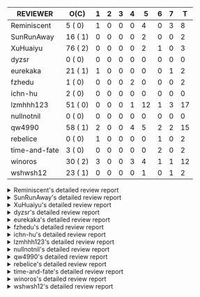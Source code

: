 |   REVIEWER    |  O(C)   | 1 | 2 | 3 | 4 | 5  | 6 | 7 | T  |
|---------------|---------|---|---|---|---|----|---|---|----|
| Reminiscent   |  5 ( 0) | 1 | 0 | 0 | 0 |  4 | 0 | 3 |  8 |
| SunRunAway    | 16 ( 1) | 0 | 0 | 0 | 0 |  2 | 0 | 0 |  2 |
| XuHuaiyu      | 76 ( 2) | 0 | 0 | 0 | 0 |  2 | 1 | 0 |  3 |
| dyzsr         |  0 ( 0) | 0 | 0 | 0 | 0 |  0 | 0 | 0 |  0 |
| eurekaka      | 21 ( 1) | 1 | 0 | 0 | 0 |  0 | 0 | 1 |  2 |
| fzhedu        |  1 ( 0) | 0 | 0 | 0 | 2 |  0 | 0 | 0 |  2 |
| ichn-hu       |  2 ( 0) | 0 | 0 | 0 | 0 |  0 | 0 | 0 |  0 |
| lzmhhh123     | 51 ( 0) | 0 | 0 | 0 | 1 | 12 | 1 | 3 | 17 |
| nullnotnil    |  0 ( 0) | 0 | 0 | 0 | 0 |  0 | 0 | 0 |  0 |
| qw4990        | 58 ( 1) | 2 | 0 | 0 | 4 |  5 | 2 | 2 | 15 |
| rebelice      |  0 ( 0) | 1 | 0 | 0 | 0 |  0 | 1 | 0 |  2 |
| time-and-fate |  3 ( 0) | 0 | 0 | 0 | 0 |  0 | 2 | 0 |  2 |
| winoros       | 30 ( 2) | 3 | 0 | 0 | 3 |  4 | 1 | 1 | 12 |
| wshwsh12      | 23 ( 1) | 0 | 0 | 0 | 0 |  1 | 0 | 1 |  2 |


<details> 
  <summary>Reminiscent's detailed review report</summary> 

## To Be Reviewed

|    REPO    |                                                                     PR                                                                      | C | LASTED |
|------------|---------------------------------------------------------------------------------------------------------------------------------------------|---|--------|
| tidb/21896 | [planner: fix union doesn't handle collate correctly (#21854)](https://github.com/pingcap/tidb/pull/21896)                                  |   | 91d19h |
| tidb/22354 | [planner: do not cache prepared plan if optimization depends on mutable constant (#22349)](https://github.com/pingcap/tidb/pull/22354)      |   | 69d23h |
| tidb/23283 | [util: optimize the performance of restore with db (#22910)](https://github.com/pingcap/tidb/pull/23283)                                    |   | 10d17h |
| tidb/23293 | [planner: fix the bug that wrong collation is used when try fast path for enum or set (#23217)](https://github.com/pingcap/tidb/pull/23293) |   | 10d14h |
| tidb/23413 | [statistics: remove the dependency of stats GC on LastUpdateVersion](https://github.com/pingcap/tidb/pull/23413)                            |   | 4d14h  |


## Reviewed in Last 7 Days

|    REPO    |                                                              PR                                                               | C | D |   R    |
|------------|-------------------------------------------------------------------------------------------------------------------------------|---|---|--------|
| tidb/23457 | [planner: fix inappropriate null flag of null constants](https://github.com/pingcap/tidb/pull/23457)                          |   | 1 | 0h     |
| tidb/23346 | [statistics: fix build extended stats panic when met NULL](https://github.com/pingcap/tidb/pull/23346)                        |   | 5 | 2d18h  |
| tidb/23119 | [statistics: remove existing deleted extended stats when add a new one](https://github.com/pingcap/tidb/pull/23119)           |   | 5 | 14d14h |
| tidb/23413 | [statistics: remove the dependency of stats GC on LastUpdateVersion](https://github.com/pingcap/tidb/pull/23413)              |   | 5 | 14h    |
| tidb/23392 | [sessionctx: hide extended stats variable in SHOW VARIABLES temporarily (#23345)](https://github.com/pingcap/tidb/pull/23392) |   | 5 | 0h     |
| tidb/23333 | [statistics: hide the `tidb_analyze_version` before it's GA (#23327)](https://github.com/pingcap/tidb/pull/23333)             |   | 7 | 1h     |
| tidb/23328 | [planner: hide the switch of dynamic-pruning and global-stats (#23320)](https://github.com/pingcap/tidb/pull/23328)           |   | 7 | 3h     |
| tidb/23327 | [statistics: hide the `tidb_analyze_version` before it's GA](https://github.com/pingcap/tidb/pull/23327)                      |   | 7 | 6h     |


</details> 


<details> 
  <summary>SunRunAway's detailed review report</summary> 

## To Be Reviewed

|    REPO    |                                                                  PR                                                                   | C | LASTED  |
|------------|---------------------------------------------------------------------------------------------------------------------------------------|---|---------|
| tidb/19178 | [executor: Refactor probe channel](https://github.com/pingcap/tidb/pull/19178)                                                        |   | 221d17h |
| tidb/19347 | [executor: support new syntax `create/drop binding for digest` for tidb dashboard usage](https://github.com/pingcap/tidb/pull/19347)  |   | 213d23h |
| tidb/19807 | [executor: parallel evaluation for hash aggregate distinct](https://github.com/pingcap/tidb/pull/19807)                               |   | 199d11h |
| tidb/19900 | [executor: enable inline projection for sort&topN](https://github.com/pingcap/tidb/pull/19900)                                        | Y | 194d18h |
| tidb/20140 | [expressions: Support `bin-to-uuid` and `uuid-to-bin`](https://github.com/pingcap/tidb/pull/20140)                                    |   | 181d22h |
| tidb/20765 | [planner: support stable result mode](https://github.com/pingcap/tidb/pull/20765)                                                     |   | 140d17h |
| tidb/21207 | [planner: fix the inappropriate out-of-range range estimation rule](https://github.com/pingcap/tidb/pull/21207)                       |   | 119d19h |
| tidb/21834 | [planner: enhanced index range calculation plan](https://github.com/pingcap/tidb/pull/21834)                                          |   | 96d18h  |
| tidb/21876 | [planner: bypass the DNF restriction if index merge hint is specified (#20799)](https://github.com/pingcap/tidb/pull/21876)           |   | 94d19h  |
| tidb/21878 | [planner: do not push down lock to pointGet/bacthPointGet when selection exists](https://github.com/pingcap/tidb/pull/21878)          |   | 94d18h  |
| tidb/21956 | [planner/preprocessor: disallow into-outfile clause in some place](https://github.com/pingcap/tidb/pull/21956)                        |   | 89d23h  |
| tidb/22026 | [expression: separated arithmeticPlusIntSig](https://github.com/pingcap/tidb/pull/22026)                                              |   | 87d20h  |
| tidb/22114 | [test: fix globalkilltest (#21987)](https://github.com/pingcap/tidb/pull/22114)                                                       |   | 82d12h  |
| tidb/22217 | [*: rewrite origin SQL with default DB for SQL bindings (#21275)](https://github.com/pingcap/tidb/pull/22217)                         |   | 75d17h  |
| tidb/22365 | [planner: check index valid while forUpdateRead (#22152)](https://github.com/pingcap/tidb/pull/22365)                                 |   | 69d19h  |
| tidb/22379 | [[experiment] executor: allow aggregation to spill disk when running out of memory quota](https://github.com/pingcap/tidb/pull/22379) |   | 68d19h  |


## Reviewed in Last 7 Days

|    REPO    |                                             PR                                              | C | D |   R   |
|------------|---------------------------------------------------------------------------------------------|---|---|-------|
| tidb/23224 | [docs: Add Proposal for dynamic privileges](https://github.com/pingcap/tidb/pull/23224)     |   | 5 | 8d14h |
| tidb/23223 | [docs: add proposal for Security Enhanced Mode](https://github.com/pingcap/tidb/pull/23223) |   | 5 | 8d14h |


</details> 


<details> 
  <summary>XuHuaiyu's detailed review report</summary> 

## To Be Reviewed

|     REPO     |                                                                              PR                                                                               | C | LASTED  |
|--------------|---------------------------------------------------------------------------------------------------------------------------------------------------------------|---|---------|
| docs-cn/5619 | [Update data-type-date-and-time.md](https://github.com/pingcap/docs-cn/pull/5619)                                                                             |   | 24d16h  |
| docs/5075    | [hide the config global-kill](https://github.com/pingcap/docs/pull/5075)                                                                                      |   | 17h     |
| docs-cn/5671 | [tidb: Add time format description](https://github.com/pingcap/docs-cn/pull/5671)                                                                             |   | 18d11h  |
| docs-cn/5754 | [add document for explain/explain analyze of mpp query.](https://github.com/pingcap/docs-cn/pull/5754)                                                        |   | 5d21h   |
| docs-cn/5778 | [docs: remove some config fields for copr cache (#5699)](https://github.com/pingcap/docs-cn/pull/5778)                                                        |   | 3d13h   |
| tidb/19900   | [executor: enable inline projection for sort&topN](https://github.com/pingcap/tidb/pull/19900)                                                                | Y | 194d18h |
| docs-cn/5779 | [remove system variable `tidb_track_aggregate_memory_usage` (#5704)](https://github.com/pingcap/docs-cn/pull/5779)                                            |   | 3d13h   |
| tidb/19957   | [executor: add builtin aggregate function `json_arrayagg`](https://github.com/pingcap/tidb/pull/19957)                                                        | Y | 192d14h |
| tidb/20140   | [expressions: Support `bin-to-uuid` and `uuid-to-bin`](https://github.com/pingcap/tidb/pull/20140)                                                            |   | 181d22h |
| tidb/20311   | [expression: fix overflow error when convert bit to int64 (#20266)](https://github.com/pingcap/tidb/pull/20311)                                               |   | 173d21h |
| tidb/20790   | [collation: add pinyin collation for chinese charset support](https://github.com/pingcap/tidb/pull/20790)                                                     |   | 139d21h |
| tidb/21064   | [planner, executor: fix cast not check error](https://github.com/pingcap/tidb/pull/21064)                                                                     |   | 127d8h  |
| tidb/21149   | [executor:Add runtime stat for IndexMergeReaderExecutor (#20653)](https://github.com/pingcap/tidb/pull/21149)                                                 |   | 123d14h |
| tidb/21228   | [executor: return the result immediately when combining LIMIT row_count with DISTINCT](https://github.com/pingcap/tidb/pull/21228)                            |   | 119d13h |
| tidb/21304   | [executor: Add the HashAggExec runtime information (#20577)](https://github.com/pingcap/tidb/pull/21304)                                                      |   | 117d12h |
| tidb/21334   | [*: make rollback work on user-defined variables](https://github.com/pingcap/tidb/pull/21334)                                                                 |   | 116d14h |
| tidb/21401   | [expression: incompatibility with MySQL for ADDTIME()](https://github.com/pingcap/tidb/pull/21401)                                                            |   | 112d11h |
| tidb/21476   | [planner: check for decimal format in cast expr (#20836)](https://github.com/pingcap/tidb/pull/21476)                                                         |   | 109d15h |
| tidb/21536   | [executor: add slow-log file meta cache to avoid repeat read file meta information](https://github.com/pingcap/tidb/pull/21536)                               |   | 105d15h |
| tidb/21564   | [ddl: fix Incorrect behavior of NO_ZERO_DATE when altering table](https://github.com/pingcap/tidb/pull/21564)                                                 |   | 104d15h |
| tidb/21853   | [expression: fix compatibility behaviors in time_format with MySQL (#21559)](https://github.com/pingcap/tidb/pull/21853)                                      |   | 95d19h  |
| tidb/21896   | [planner: fix union doesn't handle collate correctly (#21854)](https://github.com/pingcap/tidb/pull/21896)                                                    |   | 91d19h  |
| tidb/22131   | [privilege: remove leading and trailing space when create user and role](https://github.com/pingcap/tidb/pull/22131)                                          |   | 81d19h  |
| tidb/22149   | [session: set process info before building plan (#22101)](https://github.com/pingcap/tidb/pull/22149)                                                         |   | 77d19h  |
| tidb/22163   | [expression: separated arithmeticMinusIntSig](https://github.com/pingcap/tidb/pull/22163)                                                                     |   | 77d13h  |
| tidb/22186   | [executor: fix select into outfile with year type column has no data (#22175)](https://github.com/pingcap/tidb/pull/22186)                                    |   | 76d16h  |
| tidb/22294   | [planner, table: optimize the list partition pruner for range query](https://github.com/pingcap/tidb/pull/22294)                                              |   | 73d20h  |
| tidb/22307   | [ddl: fix update can see columns not public](https://github.com/pingcap/tidb/pull/22307)                                                                      |   | 73d16h  |
| tidb/22616   | [expression: from_unixtime accept 64-bit integers](https://github.com/pingcap/tidb/pull/22616)                                                                |   | 52d23h  |
| tidb/22617   | [metrics: fix wrong bucket name of coprocessor cache (#22454)](https://github.com/pingcap/tidb/pull/22617)                                                    |   | 52d23h  |
| tidb/22624   | [ planner: not pruning column used by union scan condition (#21640)](https://github.com/pingcap/tidb/pull/22624)                                              |   | 52d17h  |
| tidb/22631   | [executor: refine window processor](https://github.com/pingcap/tidb/pull/22631)                                                                               |   | 50d23h  |
| tidb/22696   | [expression: enable arithmetic Mod push down](https://github.com/pingcap/tidb/pull/22696)                                                                     |   | 47d17h  |
| tidb/22711   | [executor: Fix inline schema name](https://github.com/pingcap/tidb/pull/22711)                                                                                |   | 47d11h  |
| tidb/22722   | [planner, errno: make error code of ErrMixOfGroupFuncAndFields consistent with MySQL](https://github.com/pingcap/tidb/pull/22722)                             |   | 46d20h  |
| tidb/22814   | [expression: fix enum and set type expression in where clause (#22785)](https://github.com/pingcap/tidb/pull/22814)                                           |   | 31d19h  |
| tidb/22815   | [expression: fix enum and set type expression in where clause (#22785)](https://github.com/pingcap/tidb/pull/22815)                                           |   | 31d19h  |
| tidb/22908   | [txn: Add txn state's view](https://github.com/pingcap/tidb/pull/22908)                                                                                       |   | 26d20h  |
| tidb/22914   | [partition: fix hash partition with not between condition get wrong result](https://github.com/pingcap/tidb/pull/22914)                                       |   | 26d18h  |
| tidb/22926   | [expression: add overflow check in multiplyInt](https://github.com/pingcap/tidb/pull/22926)                                                                   |   | 26d13h  |
| tidb/23012   | [executor: fix affected rows of ddls and complete uint tests](https://github.com/pingcap/tidb/pull/23012)                                                     |   | 22d17h  |
| tidb/23105   | [executor: fix wrong key range of index scan when filter is comparing year column with NULL (#23079)](https://github.com/pingcap/tidb/pull/23105)             |   | 18d18h  |
| tidb/23128   | [statistics: refactor the statistics package use the RestrictedSQLExecutor API (#22636)](https://github.com/pingcap/tidb/pull/23128)                          |   | 17d22h  |
| tidb/23152   | [expression: fix wrong error info (#22760)](https://github.com/pingcap/tidb/pull/23152)                                                                       |   | 15d14h  |
| tidb/23191   | [planner/core: convert decimal type for mpp join before shuffling.](https://github.com/pingcap/tidb/pull/23191)                                               |   | 13d19h  |
| tidb/23196   | [types: fix the bug about the wrong query result for decimal type  (#22507)](https://github.com/pingcap/tidb/pull/23196)                                      |   | 13d18h  |
| tidb/23210   | [planner: fixed a bug that prevented SPM from taking effect (#23197)](https://github.com/pingcap/tidb/pull/23210)                                             |   | 13d16h  |
| tidb/23220   | [Release 4.0](https://github.com/pingcap/tidb/pull/23220)                                                                                                     |   | 13d11h  |
| tidb/23227   | [executor: hash join out of index panic when enum column value is zero (#23162)](https://github.com/pingcap/tidb/pull/23227)                                  |   | 12d22h  |
| tidb/23233   | [planner: fix incorrect duration between compare (#22830)](https://github.com/pingcap/tidb/pull/23233)                                                        |   | 12d18h  |
| tidb/23234   | [planner: fix incorrect duration between compare (#22830)](https://github.com/pingcap/tidb/pull/23234)                                                        |   | 12d18h  |
| tidb/23245   | [*: Add security enhanced mode as experimental](https://github.com/pingcap/tidb/pull/23245)                                                                   |   | 12d6h   |
| tidb/23257   | [executor: group_concat aggr panic when session.group_concat_max_len is small (#23131)](https://github.com/pingcap/tidb/pull/23257)                           |   | 11d18h  |
| tidb/23278   | [executor: wrong result of nullif expr when used with is null expr. (#23170)](https://github.com/pingcap/tidb/pull/23278)                                     |   | 10d18h  |
| tidb/23295   | [util, types: don't let SPM be affected by charset (#23161)](https://github.com/pingcap/tidb/pull/23295)                                                      |   | 10d11h  |
| tidb/23335   | [expression: fix unexpected constant fold when year compare string (#23281)](https://github.com/pingcap/tidb/pull/23335)                                      |   | 6d19h   |
| tidb/23336   | [expression: fix unexpected constant fold when year compare string (#23281)](https://github.com/pingcap/tidb/pull/23336)                                      |   | 6d19h   |
| tidb/23337   | [expression: fix unexpected constant fold when year compare string (#23281)](https://github.com/pingcap/tidb/pull/23337)                                      |   | 6d19h   |
| tidb/23340   | [executor: fix unexpected NotNullFlag in case when expr ret type (#23102)](https://github.com/pingcap/tidb/pull/23340)                                        |   | 6d19h   |
| tidb/23347   | [planner: show cast type in EXPLAIN in coptask (#23123)](https://github.com/pingcap/tidb/pull/23347)                                                          |   | 6d18h   |
| tidb/23348   | [planner: show cast type in EXPLAIN in coptask (#23123)](https://github.com/pingcap/tidb/pull/23348)                                                          |   | 6d18h   |
| tidb/23350   | [util/stringutil, util/ranger, planner: use hierarchical separators to simplify the parsing for info of EXPLAIN ](https://github.com/pingcap/tidb/pull/23350) |   | 6d17h   |
| tidb/23368   | [executor, expression: fix the incorrect result of AVG function (#23285)](https://github.com/pingcap/tidb/pull/23368)                                         |   | 5d20h   |
| tidb/23369   | [executor, expression: fix the incorrect result of AVG function (#23285)](https://github.com/pingcap/tidb/pull/23369)                                         |   | 5d20h   |
| tidb/23370   | [executor, expression: fix the incorrect result of AVG function (#23285)](https://github.com/pingcap/tidb/pull/23370)                                         |   | 5d20h   |
| tidb/23374   | [executor: fix get var expr when session var is hex literal (#23241)](https://github.com/pingcap/tidb/pull/23374)                                             |   | 5d19h   |
| tidb/23397   | [expression: fix refine compare constant (#23339)](https://github.com/pingcap/tidb/pull/23397)                                                                |   | 4d17h   |
| tidb/23398   | [expression: fix refine compare constant (#23339)](https://github.com/pingcap/tidb/pull/23398)                                                                |   | 4d17h   |
| tidb/23399   | [expression: fix refine compare constant (#23339)](https://github.com/pingcap/tidb/pull/23399)                                                                |   | 4d17h   |
| tidb/23401   | [planner, sessionctx: turn on the mpp by default](https://github.com/pingcap/tidb/pull/23401)                                                                 |   | 4d17h   |
| tidb/23405   | [domain: remove the exit chan, use context](https://github.com/pingcap/tidb/pull/23405)                                                                       |   | 4d17h   |
| tidb/23426   | [*: Add the metric about the SQL with TiFlash Success ](https://github.com/pingcap/tidb/pull/23426)                                                           |   | 3d22h   |
| tidb/23433   | [WIP: speed up for slow query logs retrieving ](https://github.com/pingcap/tidb/pull/23433)                                                                   |   | 3d17h   |
| tidb/23435   | [planner: check schema stale for plan cache when forUpdateRead (#22381)](https://github.com/pingcap/tidb/pull/23435)                                          |   | 3d16h   |
| tidb/23444   | [wip: execution: refine allocating iterator for slice](https://github.com/pingcap/tidb/pull/23444)                                                            |   | 3d10h   |
| tidb/23457   | [planner: fix inappropriate null flag of null constants](https://github.com/pingcap/tidb/pull/23457)                                                          |   | 14h     |


## Reviewed in Last 7 Days

|    REPO    |                                                                        PR                                                                         | C | D |   R   |
|------------|---------------------------------------------------------------------------------------------------------------------------------------------------|---|---|-------|
| tidb/23104 | [executor: fix wrong key range of index scan when filter is comparing year column with NULL (#23079)](https://github.com/pingcap/tidb/pull/23104) |   | 5 | 14d4h |
| tidb/23279 | [executor: wrong result of nullif expr when used with is null expr. (#23170)](https://github.com/pingcap/tidb/pull/23279)                         |   | 5 | 6d3h  |
| tidb/23339 | [expression: fix refine compare constant](https://github.com/pingcap/tidb/pull/23339)                                                             |   | 6 | 20h   |


</details> 


<details> 
  <summary>dyzsr's detailed review report</summary> 

## To Be Reviewed

| REPO | PR | C | LASTED |
|------|----|---|--------|


## Reviewed in Last 7 Days

| REPO | PR | C | D | R |
|------|----|---|---|---|


</details> 


<details> 
  <summary>eurekaka's detailed review report</summary> 

## To Be Reviewed

|    REPO    |                                                                   PR                                                                   | C | LASTED  |
|------------|----------------------------------------------------------------------------------------------------------------------------------------|---|---------|
| tidb/19347 | [executor: support new syntax `create/drop binding for digest` for tidb dashboard usage](https://github.com/pingcap/tidb/pull/19347)   |   | 213d23h |
| tidb/20877 | [statistics: collect index usage information](https://github.com/pingcap/tidb/pull/20877)                                              |   | 137d17h |
| tidb/21444 | [planner: ignore anonymous index while tiflash replica is available](https://github.com/pingcap/tidb/pull/21444)                       |   | 110d12h |
| tidb/21994 | [range: fix overflow value access index ](https://github.com/pingcap/tidb/pull/21994)                                                  |   | 88d23h  |
| tidb/22342 | [session: fix two cases when updating bind info (#22338)](https://github.com/pingcap/tidb/pull/22342)                                  |   | 70d18h  |
| tidb/22354 | [planner: do not cache prepared plan if optimization depends on mutable constant (#22349)](https://github.com/pingcap/tidb/pull/22354) |   | 69d23h  |
| tidb/22369 | [session: fix the duplicate binding case when updating bind info (#22367)](https://github.com/pingcap/tidb/pull/22369)                 |   | 69d17h  |
| tidb/22416 | [core: fix subQuery at projection in only_full_group](https://github.com/pingcap/tidb/pull/22416)                                      | Y | 65d11h  |
| tidb/22559 | [planner: split test data from test cases in cbo_test.go](https://github.com/pingcap/tidb/pull/22559)                                  |   | 54d19h  |
| tidb/22778 | [*: add support for dynamic privileges](https://github.com/pingcap/tidb/pull/22778)                                                    |   | 34d7h   |
| tidb/23137 | [planner: fix index merge row count estimation logic](https://github.com/pingcap/tidb/pull/23137)                                      |   | 17d17h  |
| tidb/23208 | [statistics, util/ranger: improve selectivity calculation for DNF filters (#18741)](https://github.com/pingcap/tidb/pull/23208)        |   | 13d16h  |
| tidb/23210 | [planner: fixed a bug that prevented SPM from taking effect (#23197)](https://github.com/pingcap/tidb/pull/23210)                      |   | 13d16h  |
| tidb/23216 | [Privileges: fix delete privilege check wrongly (#22971)](https://github.com/pingcap/tidb/pull/23216)                                  |   | 13d14h  |
| tidb/23283 | [util: optimize the performance of restore with db (#22910)](https://github.com/pingcap/tidb/pull/23283)                               |   | 10d17h  |
| tidb/23295 | [util, types: don't let SPM be affected by charset (#23161)](https://github.com/pingcap/tidb/pull/23295)                               |   | 10d11h  |
| tidb/23316 | [planner: Fix rebuild range for prepared plan](https://github.com/pingcap/tidb/pull/23316)                                             |   | 7d17h   |
| tidb/23365 | [planner: fix a bug that point get plan returns wrong column name](https://github.com/pingcap/tidb/pull/23365)                         |   | 5d22h   |
| tidb/23373 | [executor: fix get var expr when session var is hex literal (#23241)](https://github.com/pingcap/tidb/pull/23373)                      |   | 5d19h   |
| tidb/23374 | [executor: fix get var expr when session var is hex literal (#23241)](https://github.com/pingcap/tidb/pull/23374)                      |   | 5d19h   |
| tidb/23404 | [planner: fix only_full_group_by check not enough](https://github.com/pingcap/tidb/pull/23404)                                         |   | 4d17h   |


## Reviewed in Last 7 Days

|    REPO    |                                                         PR                                                          | C | D |   R    |
|------------|---------------------------------------------------------------------------------------------------------------------|---|---|--------|
| tidb/23175 | [planner: fix plan cache not working caused by type difference](https://github.com/pingcap/tidb/pull/23175)         |   | 1 | 13d19h |
| tidb/22853 | [planner: fix LogicalPlans that contain Window Function are ambiguous ](https://github.com/pingcap/tidb/pull/22853) |   | 7 | 23d17h |


</details> 


<details> 
  <summary>fzhedu's detailed review report</summary> 

## To Be Reviewed

|    REPO    |                                                         PR                                                          | C | LASTED |
|------------|---------------------------------------------------------------------------------------------------------------------|---|--------|
| tidb/22853 | [planner: fix LogicalPlans that contain Window Function are ambiguous ](https://github.com/pingcap/tidb/pull/22853) |   | 30d12h |


## Reviewed in Last 7 Days

|    REPO    |                                                       PR                                                        | C | D |   R   |
|------------|-----------------------------------------------------------------------------------------------------------------|---|---|-------|
| tidb/23401 | [planner, sessionctx: turn on the mpp by default](https://github.com/pingcap/tidb/pull/23401)                   |   | 4 | 1d3h  |
| tidb/23191 | [planner/core: convert decimal type for mpp join before shuffling.](https://github.com/pingcap/tidb/pull/23191) |   | 4 | 9d21h |


</details> 


<details> 
  <summary>ichn-hu's detailed review report</summary> 

## To Be Reviewed

|    REPO    |                                                            PR                                                             | C | LASTED |
|------------|---------------------------------------------------------------------------------------------------------------------------|---|--------|
| tidb/21853 | [expression: fix compatibility behaviors in time_format with MySQL (#21559)](https://github.com/pingcap/tidb/pull/21853)  |   | 95d19h |
| tidb/23278 | [executor: wrong result of nullif expr when used with is null expr. (#23170)](https://github.com/pingcap/tidb/pull/23278) |   | 10d18h |


## Reviewed in Last 7 Days

| REPO | PR | C | D | R |
|------|----|---|---|---|


</details> 


<details> 
  <summary>lzmhhh123's detailed review report</summary> 

## To Be Reviewed

|     REPO     |                                                                             PR                                                                              | C | LASTED  |
|--------------|-------------------------------------------------------------------------------------------------------------------------------------------------------------|---|---------|
| tidb/19347   | [executor: support new syntax `create/drop binding for digest` for tidb dashboard usage](https://github.com/pingcap/tidb/pull/19347)                        |   | 213d23h |
| docs-cn/5781 | [hide the config global-kill (#5770)](https://github.com/pingcap/docs-cn/pull/5781)                                                                         |   | 3d13h   |
| tidb/20444   | [expression: add json_merge_patch](https://github.com/pingcap/tidb/pull/20444)                                                                              |   | 159d21h |
| tidb/20465   | [expression: add uuidShortFunction](https://github.com/pingcap/tidb/pull/20465)                                                                             |   | 158d19h |
| tidb/20642   | [executor: modify admin executors to support partitioned table with global index](https://github.com/pingcap/tidb/pull/20642)                               |   | 147d15h |
| tidb/20903   | [planner: fix confused and unnecessary double-projection in plans.](https://github.com/pingcap/tidb/pull/20903)                                             |   | 136d17h |
| tidb/21018   | [planner: don't push down null sensitive join conditions (#19620)](https://github.com/pingcap/tidb/pull/21018)                                              |   | 130d17h |
| tidb/21195   | [brie: integrate lightning to suport IMPORT statement](https://github.com/pingcap/tidb/pull/21195)                                                          |   | 119d22h |
| tidb/21334   | [*: make rollback work on user-defined variables](https://github.com/pingcap/tidb/pull/21334)                                                               |   | 116d14h |
| tidb/21347   | [session: make rollback work on global variables](https://github.com/pingcap/tidb/pull/21347)                                                               |   | 115d19h |
| tidb/21444   | [planner: ignore anonymous index while tiflash replica is available](https://github.com/pingcap/tidb/pull/21444)                                            |   | 110d12h |
| tidb/21487   | [*: ensure TABLE statement works](https://github.com/pingcap/tidb/pull/21487)                                                                               |   | 109d4h  |
| tidb/21641   | [executor: Fix pessimistic lock doesn't work on the partition table for subquery/joins](https://github.com/pingcap/tidb/pull/21641)                         |   | 102d18h |
| tidb/21651   | [planner: allow filter condition pushing down to IndexScan for prefix index](https://github.com/pingcap/tidb/pull/21651)                                    |   | 102d13h |
| tidb/22126   | [*: add `sys` schema, `sys.SCHEMA_UNUSED_INDEXES` view and `sys.SCHEMA_INDEX_USAGE` view](https://github.com/pingcap/tidb/pull/22126)                       |   | 81d20h  |
| tidb/22149   | [session: set process info before building plan (#22101)](https://github.com/pingcap/tidb/pull/22149)                                                       |   | 77d19h  |
| tidb/22188   | [planner: do not use indexMerge when the path only use a single index (#22168)](https://github.com/pingcap/tidb/pull/22188)                                 |   | 76d13h  |
| tidb/22361   | [table: fix insert into _tidb_rowid panic and rebase it if needed (#22062)](https://github.com/pingcap/tidb/pull/22361)                                     |   | 69d20h  |
| tidb/22372   | [executor: fix SelectForUpdate in decorrelated subquery under pessimistic mode](https://github.com/pingcap/tidb/pull/22372)                                 |   | 69d9h   |
| tidb/22478   | [planner, executor: fix query partition table with global unique index get wrong result](https://github.com/pingcap/tidb/pull/22478)                        |   | 60d13h  |
| tidb/22631   | [executor: refine window processor](https://github.com/pingcap/tidb/pull/22631)                                                                             |   | 50d23h  |
| tidb/22686   | [expression: support enum pushdown](https://github.com/pingcap/tidb/pull/22686)                                                                             |   | 47d22h  |
| tidb/22699   | [brie: add error info column and history backup/restore info in sql](https://github.com/pingcap/tidb/pull/22699)                                            |   | 47d16h  |
| tidb/22857   | [mocktikv: split rpcHandler to kvHandler and coprHandler](https://github.com/pingcap/tidb/pull/22857)                                                       |   | 29d21h  |
| tidb/22926   | [expression: add overflow check in multiplyInt](https://github.com/pingcap/tidb/pull/22926)                                                                 |   | 26d13h  |
| tidb/23001   | [statistics: fix err check](https://github.com/pingcap/tidb/pull/23001)                                                                                     |   | 23d0h   |
| tidb/23022   | [executor: create PipelinedWindowExec based on current implementation and modify the windowProcessor interface](https://github.com/pingcap/tidb/pull/23022) |   | 21d18h  |
| tidb/23149   | [core: support left join and right join for join reorder](https://github.com/pingcap/tidb/pull/23149)                                                       |   | 16d12h  |
| tidb/23210   | [planner: fixed a bug that prevented SPM from taking effect (#23197)](https://github.com/pingcap/tidb/pull/23210)                                           |   | 13d16h  |
| tidb/23257   | [executor: group_concat aggr panic when session.group_concat_max_len is small (#23131)](https://github.com/pingcap/tidb/pull/23257)                         |   | 11d18h  |
| tidb/23278   | [executor: wrong result of nullif expr when used with is null expr. (#23170)](https://github.com/pingcap/tidb/pull/23278)                                   |   | 10d18h  |
| tidb/23283   | [util: optimize the performance of restore with db (#22910)](https://github.com/pingcap/tidb/pull/23283)                                                    |   | 10d17h  |
| tidb/23293   | [planner: fix the bug that wrong collation is used when try fast path for enum or set (#23217)](https://github.com/pingcap/tidb/pull/23293)                 |   | 10d14h  |
| tidb/23296   | [sig/execution: fix the bug that Wrong result of comparison operation(type date / type string)](https://github.com/pingcap/tidb/pull/23296)                 |   | 10d7h   |
| tidb/23307   | [util/chunk: replace outdated link with correct one](https://github.com/pingcap/tidb/pull/23307)                                                            |   | 7d20h   |
| tidb/23334   | [metrics/grafana: Remove duplicate items "Owner Watcher OPS"](https://github.com/pingcap/tidb/pull/23334)                                                   |   | 6d20h   |
| tidb/23337   | [expression: fix unexpected constant fold when year compare string (#23281)](https://github.com/pingcap/tidb/pull/23337)                                    |   | 6d19h   |
| tidb/23340   | [executor: fix unexpected NotNullFlag in case when expr ret type (#23102)](https://github.com/pingcap/tidb/pull/23340)                                      |   | 6d19h   |
| tidb/23347   | [planner: show cast type in EXPLAIN in coptask (#23123)](https://github.com/pingcap/tidb/pull/23347)                                                        |   | 6d18h   |
| tidb/23348   | [planner: show cast type in EXPLAIN in coptask (#23123)](https://github.com/pingcap/tidb/pull/23348)                                                        |   | 6d18h   |
| tidb/23368   | [executor, expression: fix the incorrect result of AVG function (#23285)](https://github.com/pingcap/tidb/pull/23368)                                       |   | 5d20h   |
| tidb/23369   | [executor, expression: fix the incorrect result of AVG function (#23285)](https://github.com/pingcap/tidb/pull/23369)                                       |   | 5d20h   |
| tidb/23370   | [executor, expression: fix the incorrect result of AVG function (#23285)](https://github.com/pingcap/tidb/pull/23370)                                       |   | 5d20h   |
| tidb/23373   | [executor: fix get var expr when session var is hex literal (#23241)](https://github.com/pingcap/tidb/pull/23373)                                           |   | 5d19h   |
| tidb/23374   | [executor: fix get var expr when session var is hex literal (#23241)](https://github.com/pingcap/tidb/pull/23374)                                           |   | 5d19h   |
| tidb/23399   | [expression: fix refine compare constant (#23339)](https://github.com/pingcap/tidb/pull/23399)                                                              |   | 4d17h   |
| tidb/23417   | [plan: reset not null flag](https://github.com/pingcap/tidb/pull/23417)                                                                                     |   | 4d11h   |
| tidb/23422   | [sig/execution: fix the bug that The result of 'varbinary + 1' is incorrect](https://github.com/pingcap/tidb/pull/23422)                                    |   | 4d6h    |
| tidb/23441   | [executor: Refactor probe channel & fix bug in chunks of join](https://github.com/pingcap/tidb/pull/23441)                                                  |   | 3d14h   |
| tidb/23447   | [*: Support record stmtsummary evicted count](https://github.com/pingcap/tidb/pull/23447)                                                                   |   | 1d18h   |
| tidb/23461   | [execdetails: refine cop task execution stats display in plan](https://github.com/pingcap/tidb/pull/23461)                                                  |   | 12h     |


## Reviewed in Last 7 Days

|        REPO         |                                                                      PR                                                                       | C | D |   R   |
|---------------------|-----------------------------------------------------------------------------------------------------------------------------------------------|---|---|-------|
| tikv/9850           | [copr: fix IN expr didn't handle unsigned/signed int properly (#9823)](https://github.com/tikv/tikv/pull/9850)                                |   | 4 | 1h    |
| tidb/23410          | [test: add testleak after checking and testing (#23324)](https://github.com/pingcap/tidb/pull/23410)                                          |   | 5 | 2h    |
| tidb/23409          | [plan: setting not null flag for extrak pk (#23237)](https://github.com/pingcap/tidb/pull/23409)                                              |   | 5 | 2h    |
| tidb/23407          | [*: hide the config `global-kill` and session var `tidb_enable_index_merge_join` (#23395)](https://github.com/pingcap/tidb/pull/23407)        |   | 5 | 0h    |
| automated-tests/606 | [fix test case after @@tidb_enable_cluster_index became global var](https://github.com/pingcap/automated-tests/pull/606)                      |   | 5 | 0h    |
| tidb/23332          | [excutor: fix the date precision of `builtinCastDurationAsStringSig.vecEvalString` #23314 #23286](https://github.com/pingcap/tidb/pull/23332) |   | 5 | 2d3h  |
| docs-cn/5770        | [hide the config global-kill](https://github.com/pingcap/docs-cn/pull/5770)                                                                   |   | 5 | 0h    |
| tidb/23237          | [plan: setting not null flag for extrak pk](https://github.com/pingcap/tidb/pull/23237)                                                       |   | 5 | 7d23h |
| tidb/23395          | [*: hide the config `global-kill` and session var `tidb_enable_index_merge_join`](https://github.com/pingcap/tidb/pull/23395)                 |   | 5 | 0h    |
| tidb/23361          | [*: add clustered index info in `show index from` stmt (#23329)](https://github.com/pingcap/tidb/pull/23361)                                  |   | 5 | 1d18h |
| tidb/23372          | [executor: fix get var expr when session var is hex literal (#23241)](https://github.com/pingcap/tidb/pull/23372)                             |   | 5 | 23h   |
| tidb/23324          | [test: add testleak after checking and testing](https://github.com/pingcap/tidb/pull/23324)                                                   |   | 5 | 2d17h |
| tikv/9823           | [copr: fix IN expr didn't handle unsigned/signed int properly](https://github.com/tikv/tikv/pull/9823)                                        |   | 5 | 2d7h  |
| tidb/23241          | [executor: fix get var expr when session var is hex literal](https://github.com/pingcap/tidb/pull/23241)                                      |   | 6 | 6d17h |
| tidb/23356          | [planner: fix {index,hash,merge} join on range suffix condition clustered index (#23294)](https://github.com/pingcap/tidb/pull/23356)         |   | 7 | 0h    |
| tidb-test/1168      | [Add cast target type in explain result.](https://github.com/pingcap/tidb-test/pull/1168)                                                     |   | 7 | 0h    |
| tidb/23285          | [executor, expression: fix the incorrect result of AVG function](https://github.com/pingcap/tidb/pull/23285)                                  |   | 7 | 3d20h |


</details> 


<details> 
  <summary>nullnotnil's detailed review report</summary> 

## To Be Reviewed

| REPO | PR | C | LASTED |
|------|----|---|--------|


## Reviewed in Last 7 Days

| REPO | PR | C | D | R |
|------|----|---|---|---|


</details> 


<details> 
  <summary>qw4990's detailed review report</summary> 

## To Be Reviewed

|     REPO     |                                                                             PR                                                                              | C | LASTED  |
|--------------|-------------------------------------------------------------------------------------------------------------------------------------------------------------|---|---------|
| docs/4781    | [system variable: add tidb_allow_fallback_to_tikv](https://github.com/pingcap/docs/pull/4781)                                                               |   | 47d17h  |
| docs-cn/5561 | [Add sql optimization-related docs to toc](https://github.com/pingcap/docs-cn/pull/5561)                                                                    |   | 28d15h  |
| docs-cn/5785 | [update SPM documentation for DML SQL Bind and baseline capture (#5740)](https://github.com/pingcap/docs-cn/pull/5785)                                      |   | 18h     |
| tidb/19029   | [types: fix unexpected NOT_NULL flags](https://github.com/pingcap/tidb/pull/19029)                                                                          |   | 228d22h |
| docs-cn/5786 | [update SPM documentation for DML SQL Bind and baseline capture (#5740)](https://github.com/pingcap/docs-cn/pull/5786)                                      |   | 18h     |
| tidb/20708   | [*: separate auto_increment ID allocator from _tidb_rowid allocator](https://github.com/pingcap/tidb/pull/20708)                                            |   | 144d20h |
| tidb/20969   | [executor: Improve the performance of appending not fixed columns](https://github.com/pingcap/tidb/pull/20969)                                              |   | 132d9h  |
| tidb/21018   | [planner: don't push down null sensitive join conditions (#19620)](https://github.com/pingcap/tidb/pull/21018)                                              |   | 130d17h |
| tidb/21149   | [executor:Add runtime stat for IndexMergeReaderExecutor (#20653)](https://github.com/pingcap/tidb/pull/21149)                                               |   | 123d14h |
| tidb/21304   | [executor: Add the HashAggExec runtime information (#20577)](https://github.com/pingcap/tidb/pull/21304)                                                    |   | 117d12h |
| tidb/21318   | [planner, expression: use the range of column types to simplify expressions](https://github.com/pingcap/tidb/pull/21318)                                    |   | 116d19h |
| tidb/21401   | [expression: incompatibility with MySQL for ADDTIME()](https://github.com/pingcap/tidb/pull/21401)                                                          |   | 112d11h |
| tidb/21476   | [planner: check for decimal format in cast expr (#20836)](https://github.com/pingcap/tidb/pull/21476)                                                       |   | 109d15h |
| tidb/21508   | [execution: fix dayofweek('0000-00-00') behavior](https://github.com/pingcap/tidb/pull/21508)                                                               |   | 108d10h |
| tidb/21876   | [planner: bypass the DNF restriction if index merge hint is specified (#20799)](https://github.com/pingcap/tidb/pull/21876)                                 |   | 94d19h  |
| tidb/21887   | [types: support %X %V %W formats for STR_TO_DATE()](https://github.com/pingcap/tidb/pull/21887)                                                             |   | 93d11h  |
| tidb/21954   | [planner/cascades: add rule `PushSelDownApply`](https://github.com/pingcap/tidb/pull/21954)                                                                 |   | 89d23h  |
| tidb/22146   | [executor: forbid SFU on view](https://github.com/pingcap/tidb/pull/22146)                                                                                  |   | 77d21h  |
| tidb/22217   | [*: rewrite origin SQL with default DB for SQL bindings (#21275)](https://github.com/pingcap/tidb/pull/22217)                                               |   | 75d17h  |
| tidb/22234   | [executor, planner: ON DUPLICATE UPDATE can refer to un-project col (#14412)](https://github.com/pingcap/tidb/pull/22234)                                   |   | 75d15h  |
| tidb/22261   | [time: fix parse datetime won't truncate the reluctant string (#22232)](https://github.com/pingcap/tidb/pull/22261)                                         |   | 74d19h  |
| tidb/22294   | [planner, table: optimize the list partition pruner for range query](https://github.com/pingcap/tidb/pull/22294)                                            |   | 73d20h  |
| tidb/22307   | [ddl: fix update can see columns not public](https://github.com/pingcap/tidb/pull/22307)                                                                    |   | 73d16h  |
| tidb/22342   | [session: fix two cases when updating bind info (#22338)](https://github.com/pingcap/tidb/pull/22342)                                                       |   | 70d18h  |
| tidb/22369   | [session: fix the duplicate binding case when updating bind info (#22367)](https://github.com/pingcap/tidb/pull/22369)                                      |   | 69d17h  |
| tidb/22374   | [expression: separated arithmeticIntDivideSig](https://github.com/pingcap/tidb/pull/22374)                                                                  |   | 69d0h   |
| tidb/22415   | [ddl: refactor placement package](https://github.com/pingcap/tidb/pull/22415)                                                                               |   | 65d17h  |
| tidb/22541   | [expression: Support builtin function SOUNDEX](https://github.com/pingcap/tidb/pull/22541)                                                                  |   | 55d9h   |
| tidb/22559   | [planner: split test data from test cases in cbo_test.go](https://github.com/pingcap/tidb/pull/22559)                                                       |   | 54d19h  |
| tidb/22565   | [statistics: fix panic occurs when stats cache inconsistency (#22465)](https://github.com/pingcap/tidb/pull/22565)                                          | Y | 54d17h  |
| tidb/22814   | [expression: fix enum and set type expression in where clause (#22785)](https://github.com/pingcap/tidb/pull/22814)                                         |   | 31d19h  |
| tidb/22815   | [expression: fix enum and set type expression in where clause (#22785)](https://github.com/pingcap/tidb/pull/22815)                                         |   | 31d19h  |
| tidb/22862   | [brie: fix the problem that ddl restored by BR via SQL is not replicated to downstream](https://github.com/pingcap/tidb/pull/22862)                         |   | 28d22h  |
| tidb/22915   | [planner: build correct MaxOneRow info from multi-column conditions](https://github.com/pingcap/tidb/pull/22915)                                            |   | 26d18h  |
| tidb/22923   | [expression: correct constant propagation for collation (#22666)](https://github.com/pingcap/tidb/pull/22923)                                               |   | 26d15h  |
| tidb/22924   | [planner: fix wrong index merge selection (#22825)](https://github.com/pingcap/tidb/pull/22924)                                                             |   | 26d14h  |
| tidb/22926   | [expression: add overflow check in multiplyInt](https://github.com/pingcap/tidb/pull/22926)                                                                 |   | 26d13h  |
| tidb/22984   | [executor: fix logging format of prepared statements (#16062)](https://github.com/pingcap/tidb/pull/22984)                                                  |   | 23d10h  |
| tidb/23022   | [executor: create PipelinedWindowExec based on current implementation and modify the windowProcessor interface](https://github.com/pingcap/tidb/pull/23022) |   | 21d18h  |
| tidb/23062   | [*: fix structcheck lint warnings](https://github.com/pingcap/tidb/pull/23062)                                                                              |   | 19d19h  |
| tidb/23105   | [executor: fix wrong key range of index scan when filter is comparing year column with NULL (#23079)](https://github.com/pingcap/tidb/pull/23105)           |   | 18d18h  |
| tidb/23137   | [planner: fix index merge row count estimation logic](https://github.com/pingcap/tidb/pull/23137)                                                           |   | 17d17h  |
| tidb/23152   | [expression: fix wrong error info (#22760)](https://github.com/pingcap/tidb/pull/23152)                                                                     |   | 15d14h  |
| tidb/23196   | [types: fix the bug about the wrong query result for decimal type  (#22507)](https://github.com/pingcap/tidb/pull/23196)                                    |   | 13d18h  |
| tidb/23201   | [executor, server: load_data.go is changed and add unit test](https://github.com/pingcap/tidb/pull/23201)                                                   |   | 13d17h  |
| tidb/23208   | [statistics, util/ranger: improve selectivity calculation for DNF filters (#18741)](https://github.com/pingcap/tidb/pull/23208)                             |   | 13d16h  |
| tidb/23210   | [planner: fixed a bug that prevented SPM from taking effect (#23197)](https://github.com/pingcap/tidb/pull/23210)                                           |   | 13d16h  |
| tidb/23234   | [planner: fix incorrect duration between compare (#22830)](https://github.com/pingcap/tidb/pull/23234)                                                      |   | 12d18h  |
| tidb/23283   | [util: optimize the performance of restore with db (#22910)](https://github.com/pingcap/tidb/pull/23283)                                                    |   | 10d17h  |
| tidb/23284   | [expression: Maintain separate scalar function pushdown lists for each engine instead of unified.](https://github.com/pingcap/tidb/pull/23284)              |   | 10d17h  |
| tidb/23293   | [planner: fix the bug that wrong collation is used when try fast path for enum or set (#23217)](https://github.com/pingcap/tidb/pull/23293)                 |   | 10d14h  |
| tidb/23295   | [util, types: don't let SPM be affected by charset (#23161)](https://github.com/pingcap/tidb/pull/23295)                                                    |   | 10d11h  |
| tidb/23316   | [planner: Fix rebuild range for prepared plan](https://github.com/pingcap/tidb/pull/23316)                                                                  |   | 7d17h   |
| tidb/23373   | [executor: fix get var expr when session var is hex literal (#23241)](https://github.com/pingcap/tidb/pull/23373)                                           |   | 5d19h   |
| tidb/23397   | [expression: fix refine compare constant (#23339)](https://github.com/pingcap/tidb/pull/23397)                                                              |   | 4d17h   |
| tidb/23398   | [expression: fix refine compare constant (#23339)](https://github.com/pingcap/tidb/pull/23398)                                                              |   | 4d17h   |
| tidb/23399   | [expression: fix refine compare constant (#23339)](https://github.com/pingcap/tidb/pull/23399)                                                              |   | 4d17h   |
| tidb/23448   | [wip :execution: parallel build hash table](https://github.com/pingcap/tidb/pull/23448)                                                                     |   | 1d12h   |


## Reviewed in Last 7 Days

|     REPO     |                                                                                       PR                                                                                        | C | D |    R    |
|--------------|---------------------------------------------------------------------------------------------------------------------------------------------------------------------------------|---|---|---------|
| tidb/23458   | [planner: incorrect results returned when executing a prepared point-get update meets nondeterministic function. (#22067) (#23455)](https://github.com/pingcap/tidb/pull/23458) |   | 1 | 0h      |
| tidb/23455   | [planner: incorrect results returned when executing a prepared point-get update meets nondeterministic function. (#22067)](https://github.com/pingcap/tidb/pull/23455)          |   | 1 | 1h      |
| tidb/23343   | [statistics: handle drop partition events for global-stats](https://github.com/pingcap/tidb/pull/23343)                                                                         |   | 4 | 3d1h    |
| docs-cn/5484 | [system variable: add tidb_allow_fallback_to_tikv](https://github.com/pingcap/docs-cn/pull/5484)                                                                                |   | 4 | 44d0h   |
| tidb/23401   | [planner, sessionctx: turn on the mpp by default](https://github.com/pingcap/tidb/pull/23401)                                                                                   |   | 4 | 23h     |
| tidb/23191   | [planner/core: convert decimal type for mpp join before shuffling.](https://github.com/pingcap/tidb/pull/23191)                                                                 |   | 4 | 10d0h   |
| docs-cn/5740 | [update SPM documentation for DML SQL Bind and baseline capture](https://github.com/pingcap/docs-cn/pull/5740)                                                                  |   | 5 | 3d0h    |
| tidb/23292   | [planner: fix the bug that wrong collation is used when try fast path for enum or set (#23217)](https://github.com/pingcap/tidb/pull/23292)                                     |   | 5 | 5d20h   |
| tidb/23349   | [*: hide `index-usage-sync-lease` config](https://github.com/pingcap/tidb/pull/23349)                                                                                           |   | 5 | 1d22h   |
| tidb/20905   | [planner: fix statement-optimize not work in `TryFastPlan`](https://github.com/pingcap/tidb/pull/20905)                                                                         |   | 5 | 131d20h |
| tidb/23345   | [sessionctx: hide extended stats variable in SHOW VARIABLES temporarily](https://github.com/pingcap/tidb/pull/23345)                                                            |   | 5 | 1d19h   |
| tidb/22090   | [planner: push aggregation operators down to projection by default](https://github.com/pingcap/tidb/pull/22090)                                                                 |   | 6 | 77d3h   |
| tidb/23238   | [planner: fix wrong PointGet / TableDual plan reused in plan cache](https://github.com/pingcap/tidb/pull/23238)                                                                 |   | 6 | 6d22h   |
| tidb/23333   | [statistics: hide the `tidb_analyze_version` before it's GA (#23327)](https://github.com/pingcap/tidb/pull/23333)                                                               |   | 7 | 1h      |
| tidb/23327   | [statistics: hide the `tidb_analyze_version` before it's GA](https://github.com/pingcap/tidb/pull/23327)                                                                        |   | 7 | 8h      |


</details> 


<details> 
  <summary>rebelice's detailed review report</summary> 

## To Be Reviewed

| REPO | PR | C | LASTED |
|------|----|---|--------|


## Reviewed in Last 7 Days

|    REPO    |                                                      PR                                                       | C | D |   R   |
|------------|---------------------------------------------------------------------------------------------------------------|---|---|-------|
| tidb/23343 | [statistics: handle drop partition events for global-stats](https://github.com/pingcap/tidb/pull/23343)       |   | 1 | 5d22h |
| tidb/23354 | [planner: remove some risky cache operations in the plan builder](https://github.com/pingcap/tidb/pull/23354) |   | 6 | 22h   |


</details> 


<details> 
  <summary>time-and-fate's detailed review report</summary> 

## To Be Reviewed

|    REPO    |                                                         PR                                                          | C | LASTED  |
|------------|---------------------------------------------------------------------------------------------------------------------|---|---------|
| tidb/20877 | [statistics: collect index usage information](https://github.com/pingcap/tidb/pull/20877)                           |   | 137d17h |
| tidb/22853 | [planner: fix LogicalPlans that contain Window Function are ambiguous ](https://github.com/pingcap/tidb/pull/22853) |   | 30d12h  |
| tidb/22915 | [planner: build correct MaxOneRow info from multi-column conditions](https://github.com/pingcap/tidb/pull/22915)    |   | 26d18h  |


## Reviewed in Last 7 Days

|    REPO    |                                                         PR                                                          | C | D |   R    |
|------------|---------------------------------------------------------------------------------------------------------------------|---|---|--------|
| tidb/23238 | [planner: fix wrong PointGet / TableDual plan reused in plan cache](https://github.com/pingcap/tidb/pull/23238)     |   | 6 | 6d22h  |
| tidb/23119 | [statistics: remove existing deleted extended stats when add a new one](https://github.com/pingcap/tidb/pull/23119) |   | 6 | 12d19h |


</details> 


<details> 
  <summary>winoros's detailed review report</summary> 

## To Be Reviewed

|    REPO    |                                                                              PR                                                                               | C | LASTED  |
|------------|---------------------------------------------------------------------------------------------------------------------------------------------------------------|---|---------|
| tidb/19957 | [executor: add builtin aggregate function `json_arrayagg`](https://github.com/pingcap/tidb/pull/19957)                                                        | Y | 192d14h |
| docs/4781  | [system variable: add tidb_allow_fallback_to_tikv](https://github.com/pingcap/docs/pull/4781)                                                                 |   | 47d17h  |
| tidb/20311 | [expression: fix overflow error when convert bit to int64 (#20266)](https://github.com/pingcap/tidb/pull/20311)                                               |   | 173d21h |
| tidb/20765 | [planner: support stable result mode](https://github.com/pingcap/tidb/pull/20765)                                                                             |   | 140d17h |
| tidb/20877 | [statistics: collect index usage information](https://github.com/pingcap/tidb/pull/20877)                                                                     |   | 137d17h |
| tidb/21018 | [planner: don't push down null sensitive join conditions (#19620)](https://github.com/pingcap/tidb/pull/21018)                                                |   | 130d17h |
| tidb/21207 | [planner: fix the inappropriate out-of-range range estimation rule](https://github.com/pingcap/tidb/pull/21207)                                               |   | 119d19h |
| tidb/21476 | [planner: check for decimal format in cast expr (#20836)](https://github.com/pingcap/tidb/pull/21476)                                                         |   | 109d15h |
| tidb/21487 | [*: ensure TABLE statement works](https://github.com/pingcap/tidb/pull/21487)                                                                                 |   | 109d4h  |
| tidb/21876 | [planner: bypass the DNF restriction if index merge hint is specified (#20799)](https://github.com/pingcap/tidb/pull/21876)                                   |   | 94d19h  |
| tidb/21954 | [planner/cascades: add rule `PushSelDownApply`](https://github.com/pingcap/tidb/pull/21954)                                                                   |   | 89d23h  |
| tidb/22181 | [planner, expression: fix error when using IN combined with subquery (#22080)](https://github.com/pingcap/tidb/pull/22181)                                    |   | 76d17h  |
| tidb/22365 | [planner: check index valid while forUpdateRead (#22152)](https://github.com/pingcap/tidb/pull/22365)                                                         |   | 69d19h  |
| tidb/22504 | [*:Fix the fetchHotRegion bug that the count always zero](https://github.com/pingcap/tidb/pull/22504)                                                         |   | 57d19h  |
| tidb/22565 | [statistics: fix panic occurs when stats cache inconsistency (#22465)](https://github.com/pingcap/tidb/pull/22565)                                            | Y | 54d17h  |
| tidb/22624 | [ planner: not pruning column used by union scan condition (#21640)](https://github.com/pingcap/tidb/pull/22624)                                              |   | 52d17h  |
| tidb/22923 | [expression: correct constant propagation for collation (#22666)](https://github.com/pingcap/tidb/pull/22923)                                                 |   | 26d15h  |
| tidb/23163 | [plugin: fix linter --enable=deadcode check error](https://github.com/pingcap/tidb/pull/23163)                                                                |   | 14d19h  |
| tidb/23208 | [statistics, util/ranger: improve selectivity calculation for DNF filters (#18741)](https://github.com/pingcap/tidb/pull/23208)                               |   | 13d16h  |
| tidb/23215 | [Privileges: fix delete privilege check wrongly (#22971)](https://github.com/pingcap/tidb/pull/23215)                                                         |   | 13d14h  |
| tidb/23216 | [Privileges: fix delete privilege check wrongly (#22971)](https://github.com/pingcap/tidb/pull/23216)                                                         |   | 13d14h  |
| tidb/23233 | [planner: fix incorrect duration between compare (#22830)](https://github.com/pingcap/tidb/pull/23233)                                                        |   | 12d18h  |
| tidb/23234 | [planner: fix incorrect duration between compare (#22830)](https://github.com/pingcap/tidb/pull/23234)                                                        |   | 12d18h  |
| tidb/23246 | [planner: fix the panic in joinReOrderSolver.optimizeRecursive](https://github.com/pingcap/tidb/pull/23246)                                                   |   | 11d23h  |
| tidb/23347 | [planner: show cast type in EXPLAIN in coptask (#23123)](https://github.com/pingcap/tidb/pull/23347)                                                          |   | 6d18h   |
| tidb/23348 | [planner: show cast type in EXPLAIN in coptask (#23123)](https://github.com/pingcap/tidb/pull/23348)                                                          |   | 6d18h   |
| tidb/23350 | [util/stringutil, util/ranger, planner: use hierarchical separators to simplify the parsing for info of EXPLAIN ](https://github.com/pingcap/tidb/pull/23350) |   | 6d17h   |
| tidb/23365 | [planner: fix a bug that point get plan returns wrong column name](https://github.com/pingcap/tidb/pull/23365)                                                |   | 5d22h   |
| tidb/23373 | [executor: fix get var expr when session var is hex literal (#23241)](https://github.com/pingcap/tidb/pull/23373)                                             |   | 5d19h   |
| tidb/23435 | [planner: check schema stale for plan cache when forUpdateRead (#22381)](https://github.com/pingcap/tidb/pull/23435)                                          |   | 3d16h   |


## Reviewed in Last 7 Days

|     REPO     |                                                          PR                                                          | C | D |    R    |
|--------------|----------------------------------------------------------------------------------------------------------------------|---|---|---------|
| tidb/23175   | [planner: fix plan cache not working caused by type difference](https://github.com/pingcap/tidb/pull/23175)          |   | 1 | 14d0h   |
| tidb/23349   | [*: hide `index-usage-sync-lease` config](https://github.com/pingcap/tidb/pull/23349)                                |   | 1 | 6d1h    |
| tidb/23404   | [planner: fix only_full_group_by check not enough](https://github.com/pingcap/tidb/pull/23404)                       |   | 1 | 3d21h   |
| tidb/23437   | [statistics: check duplicate columns and types for extended stats](https://github.com/pingcap/tidb/pull/23437)       |   | 4 | 0h      |
| tidb/22381   | [planner: check schema stale for plan cache when forUpdateRead](https://github.com/pingcap/tidb/pull/22381)          |   | 4 | 64d21h  |
| docs-cn/5484 | [system variable: add tidb_allow_fallback_to_tikv](https://github.com/pingcap/docs-cn/pull/5484)                     |   | 4 | 43d23h  |
| docs-cn/5762 | [Update statistics.md](https://github.com/pingcap/docs-cn/pull/5762)                                                 |   | 5 | 5h      |
| tidb/20905   | [planner: fix statement-optimize not work in `TryFastPlan`](https://github.com/pingcap/tidb/pull/20905)              |   | 5 | 131d20h |
| tidb/23346   | [statistics: fix build extended stats panic when met NULL](https://github.com/pingcap/tidb/pull/23346)               |   | 5 | 1d21h   |
| tidb/23345   | [sessionctx: hide extended stats variable in SHOW VARIABLES temporarily](https://github.com/pingcap/tidb/pull/23345) |   | 5 | 1d21h   |
| tidb/23354   | [planner: remove some risky cache operations in the plan builder](https://github.com/pingcap/tidb/pull/23354)        |   | 6 | 22h     |
| tidb/23328   | [planner: hide the switch of dynamic-pruning and global-stats (#23320)](https://github.com/pingcap/tidb/pull/23328)  |   | 7 | 3h      |


</details> 


<details> 
  <summary>wshwsh12's detailed review report</summary> 

## To Be Reviewed

|    REPO    |                                                                                       PR                                                                                        | C | LASTED  |
|------------|---------------------------------------------------------------------------------------------------------------------------------------------------------------------------------|---|---------|
| tidb/19807 | [executor: parallel evaluation for hash aggregate distinct](https://github.com/pingcap/tidb/pull/19807)                                                                         |   | 199d11h |
| tidb/19957 | [executor: add builtin aggregate function `json_arrayagg`](https://github.com/pingcap/tidb/pull/19957)                                                                          | Y | 192d14h |
| tidb/21487 | [*: ensure TABLE statement works](https://github.com/pingcap/tidb/pull/21487)                                                                                                   |   | 109d4h  |
| tidb/21887 | [types: support %X %V %W formats for STR_TO_DATE()](https://github.com/pingcap/tidb/pull/21887)                                                                                 |   | 93d11h  |
| tidb/22378 | [executor: vectorize hash aggregate](https://github.com/pingcap/tidb/pull/22378)                                                                                                |   | 68d19h  |
| tidb/22628 | [executor: Improve max/min window function with deque-based sliding window](https://github.com/pingcap/tidb/pull/22628)                                                         |   | 51d23h  |
| tidb/22815 | [expression: fix enum and set type expression in where clause (#22785)](https://github.com/pingcap/tidb/pull/22815)                                                             |   | 31d19h  |
| tidb/23105 | [executor: fix wrong key range of index scan when filter is comparing year column with NULL (#23079)](https://github.com/pingcap/tidb/pull/23105)                               |   | 18d18h  |
| tidb/23128 | [statistics: refactor the statistics package use the RestrictedSQLExecutor API (#22636)](https://github.com/pingcap/tidb/pull/23128)                                            |   | 17d22h  |
| tidb/23234 | [planner: fix incorrect duration between compare (#22830)](https://github.com/pingcap/tidb/pull/23234)                                                                          |   | 12d18h  |
| tidb/23336 | [expression: fix unexpected constant fold when year compare string (#23281)](https://github.com/pingcap/tidb/pull/23336)                                                        |   | 6d19h   |
| tidb/23347 | [planner: show cast type in EXPLAIN in coptask (#23123)](https://github.com/pingcap/tidb/pull/23347)                                                                            |   | 6d18h   |
| tidb/23348 | [planner: show cast type in EXPLAIN in coptask (#23123)](https://github.com/pingcap/tidb/pull/23348)                                                                            |   | 6d18h   |
| tidb/23368 | [executor, expression: fix the incorrect result of AVG function (#23285)](https://github.com/pingcap/tidb/pull/23368)                                                           |   | 5d20h   |
| tidb/23369 | [executor, expression: fix the incorrect result of AVG function (#23285)](https://github.com/pingcap/tidb/pull/23369)                                                           |   | 5d20h   |
| tidb/23370 | [executor, expression: fix the incorrect result of AVG function (#23285)](https://github.com/pingcap/tidb/pull/23370)                                                           |   | 5d20h   |
| tidb/23397 | [expression: fix refine compare constant (#23339)](https://github.com/pingcap/tidb/pull/23397)                                                                                  |   | 4d17h   |
| tidb/23398 | [expression: fix refine compare constant (#23339)](https://github.com/pingcap/tidb/pull/23398)                                                                                  |   | 4d17h   |
| tidb/23399 | [expression: fix refine compare constant (#23339)](https://github.com/pingcap/tidb/pull/23399)                                                                                  |   | 4d17h   |
| tidb/23435 | [planner: check schema stale for plan cache when forUpdateRead (#22381)](https://github.com/pingcap/tidb/pull/23435)                                                            |   | 3d16h   |
| tidb/23445 | [chore: Refactor code quality issues](https://github.com/pingcap/tidb/pull/23445)                                                                                               |   | 2d20h   |
| tidb/23454 | [telemetry: add copr-cache, tiflash, cluster index, async commit](https://github.com/pingcap/tidb/pull/23454)                                                                   |   | 17h     |
| tidb/23458 | [planner: incorrect results returned when executing a prepared point-get update meets nondeterministic function. (#22067) (#23455)](https://github.com/pingcap/tidb/pull/23458) |   | 14h     |


## Reviewed in Last 7 Days

|    REPO    |                                          PR                                           | C | D |   R   |
|------------|---------------------------------------------------------------------------------------|---|---|-------|
| tidb/23339 | [expression: fix refine compare constant](https://github.com/pingcap/tidb/pull/23339) |   | 5 | 2d0h  |
| tidb/23301 | [expression: fix unused code in util.go](https://github.com/pingcap/tidb/pull/23301)  |   | 7 | 1d23h |


</details> 

